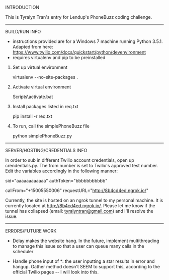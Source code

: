 INTRODUCTION

This is Tyralyn Tran's entry for Lendup's PhoneBuzz coding challenge. 

--------------------------------------------------------------------

BUILD/RUN INFO

* instructions provided are for a Windows 7 machine running Python 3.5.1. Adapted from here: https://www.twilio.com/docs/quickstart/python/devenvironment
* requires virtualenv and pip to be preinstalled

1. Set up virtual environment

	virtualenv --no-site-packages .

2. Activate virtual environment

	Scripts\activate.bat

3. Install packages listed in req.txt

	pip install -r req.txt

4. To run, call the simplePhoneBuzz file

	python simplePhoneBuzz.py


--------------------------------------------------------------------

SERVER/HOSTING/CREDENTIALS INFO

In order to sub in different Twilio account credentials, open up crendentials.py. The from number is set to Twilio's approved test number. Edit the variables accordingly in the following manner: 

sid="aaaaaaaaaaaa"
authToken="bbbbbbbbbbb"

callFrom="+15005550006"
requestURL="http://8b4cd4ed.ngrok.io/"

Currently, the site is hosted on an ngrok tunnel to my personal machine. It is currently located at http://8b4cd4ed.ngrok.io/. Please let me know if the tunnel has collapsed (email: tyralyntran@gmail.com) and I'll resolve the issue. 

--------------------------------------------------------------------

ERRORS/FUTURE WORK

* Delay makes the website hang. In the future, implement multithreading to manage this issue so that a user can queue many calls in the scheduler

* Handle phone input of *: the user inputting a star results in error and hangup. Gather method doesn't SEEM to support this, according to the official Twilio pages -- I will look into this. 